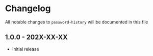 # Changelog

All notable changes to `password-history` will be documented in this file

## 1.0.0 - 202X-XX-XX

- initial release
